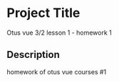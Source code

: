 # Project Title

Otus vue 3/2 lesson 1  - homework 1

## Description

homework of otus vue courses #1
